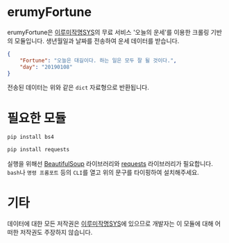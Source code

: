 # erumyFortune
erumyFortune은 [이루미작명SYS](http://www.erumy.com/)의 무료 서비스 '오늘의 운세'를 이용한 크롤링 기반의 모듈입니다. 생년월일과 날짜를 전송하여 운세 데이터를 받습니다.  

```json
{
    "Fortune": "오늘은 대길이다. 하는 일은 모두 잘 될 것이다.", 
    "day": "20190108"
}
```
전송된 데이터는 위와 같은 `dict` 자료형으로 반환됩니다.  

# 필요한 모듈
```sh
pip install bs4
```
```sh
pip install requests
```
실행을 위해선 [BeautifulSoup](https://www.crummy.com/software/BeautifulSoup/bs4/doc/) 라이브러리와 [requests](http://docs.python-requests.org/en/master/) 라이브러리가 필요합니다. `bash`나 `명령 프롬포트` 등의 `CLI`를 열고 위의 문구를 타이핑하여 설치해주세요.  

# 기타
데이터에 대한 모든 저작권은 [이루미작명SYS](http://www.erumy.com/)에 있으므로 개발자는 이 모듈에 대해 어떠한 저작권도 주장하지 않습니다.
